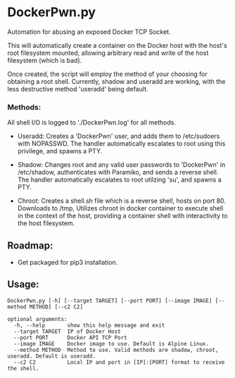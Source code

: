 # DockerPwn.py

Automation for abusing an exposed Docker TCP Socket.

This will automatically create a container on the Docker host with the host's root filesystem mounted,
allowing arbitrary read and write of the host filesystem (which is bad).

Once created, the script will employ the method of your choosing for obtaining a root shell. Currently,
shadow and useradd are working, with the less destructive method 'useradd' being default. 

### Methods:

All shell I/O is logged to './DockerPwn.log' for all methods.

- Useradd: Creates a 'DockerPwn' user, and adds them to /etc/sudoers with NOPASSWD. The handler automatically escalates to
         root using this privilege, and spawns a PTY.

- Shadow: Changes root and any valid user passwords to 'DockerPwn' in /etc/shadow, authenticates with Paramiko, 
          and sends a reverse shell. The handler automatically escalates to root utilzing 'su', and spawns a PTY.

- Chroot: Creates a shell.sh file which is a reverse shell, hosts on port 80. Downloads to /tmp, 
          Utilizes chroot in docker container to execute shell in the context of the host, providing 
          a container shell with interactivity to the host filesystem.

## Roadmap:
 
- Get packaged for pip3 installation.

## Usage:
```
DockerPwn.py [-h] [--target TARGET] [--port PORT] [--image IMAGE] [--method METHOD] [--c2 C2]

optional arguments:
  -h, --help       show this help message and exit
  --target TARGET  IP of Docker Host
  --port PORT      Docker API TCP Port
  --image IMAGE    Docker image to use. Default is Alpine Linux.
  --method METHOD  Method to use. Valid methods are shadow, chroot, useradd. Default is useradd.
  --c2 C2          Local IP and port in [IP]:[PORT] format to receive the shell.
